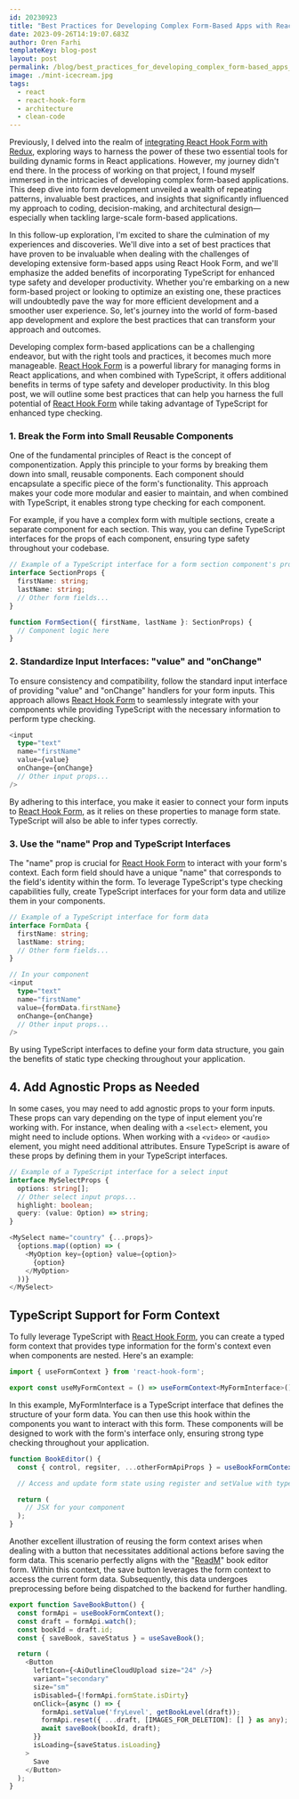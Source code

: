 ```yaml
---
id: 20230923
title: "Best Practices for Developing Complex Form-Based Apps with React Hook Form and TypeScript Support"
date: 2023-09-26T14:19:07.683Z
author: Oren Farhi
templateKey: blog-post
layout: post
permalink: /blog/best_practices_for_developing_complex_form-based_apps_with_react_hook_form_and_typescript_support/
image: ./mint-icecream.jpg
tags:
  - react
  - react-hook-form
  - architecture
  - clean-code
---
```


Previously, I delved into the realm of [integrating React Hook Form with Redux], exploring ways to harness the power of these two essential tools for building dynamic forms in React applications. However, my journey didn't end there. In the process of working on that project, I found myself immersed in the intricacies of developing complex form-based applications. This deep dive into form development unveiled a wealth of repeating patterns, invaluable best practices, and insights that significantly influenced my approach to coding, decision-making, and architectural design—especially when tackling large-scale form-based applications.

In this follow-up exploration, I'm excited to share the culmination of my experiences and discoveries. We'll dive into a set of best practices that have proven to be invaluable when dealing with the challenges of developing extensive form-based apps using React Hook Form, and we'll emphasize the added benefits of incorporating TypeScript for enhanced type safety and developer productivity. Whether you're embarking on a new form-based project or looking to optimize an existing one, these practices will undoubtedly pave the way for more efficient development and a smoother user experience. So, let's journey into the world of form-based app development and explore the best practices that can transform your approach and outcomes.

Developing complex form-based applications can be a challenging endeavor, but with the right tools and practices, it becomes much more manageable. [React Hook Form] is a powerful library for managing forms in React applications, and when combined with TypeScript, it offers additional benefits in terms of type safety and developer productivity. In this blog post, we will outline some best practices that can help you harness the full potential of [React Hook Form] while taking advantage of TypeScript for enhanced type checking.

### 1. Break the Form into Small Reusable Components
One of the fundamental principles of React is the concept of componentization. Apply this principle to your forms by breaking them down into small, reusable components. Each component should encapsulate a specific piece of the form's functionality. This approach makes your code more modular and easier to maintain, and when combined with TypeScript, it enables strong type checking for each component.

For example, if you have a complex form with multiple sections, create a separate component for each section. This way, you can define TypeScript interfaces for the props of each component, ensuring type safety throughout your codebase.

```typescript
// Example of a TypeScript interface for a form section component's props
interface SectionProps {
  firstName: string;
  lastName: string;
  // Other form fields...
}

function FormSection({ firstName, lastName }: SectionProps) {
  // Component logic here
}
```

### 2. Standardize Input Interfaces: "value" and "onChange"
To ensure consistency and compatibility, follow the standard input interface of providing "value" and "onChange" handlers for your form inputs. This approach allows [React Hook Form] to seamlessly integrate with your components while providing TypeScript with the necessary information to perform type checking.


```typescript
<input
  type="text"
  name="firstName"
  value={value}
  onChange={onChange}
  // Other input props...
/>
```

By adhering to this interface, you make it easier to connect your form inputs to [React Hook Form], as it relies on these properties to manage form state. TypeScript will also be able to infer types correctly.

### 3. Use the "name" Prop and TypeScript Interfaces
The "name" prop is crucial for [React Hook Form] to interact with your form's context. Each form field should have a unique "name" that corresponds to the field's identity within the form. To leverage TypeScript's type checking capabilities fully, create TypeScript interfaces for your form data and utilize them in your components.

```typescript
// Example of a TypeScript interface for form data
interface FormData {
  firstName: string;
  lastName: string;
  // Other form fields...
}

// In your component
<input
  type="text"
  name="firstName"
  value={formData.firstName}
  onChange={onChange}
  // Other input props...
/>

```

By using TypeScript interfaces to define your form data structure, you gain the benefits of static type checking throughout your application.

## 4. Add Agnostic Props as Needed
In some cases, you may need to add agnostic props to your form inputs. These props can vary depending on the type of input element you're working with. For instance, when dealing with a `<select>` element, you might need to include options. When working with a `<video>` or `<audio>` element, you might need additional attributes. Ensure TypeScript is aware of these props by defining them in your TypeScript interfaces.

```typescript
// Example of a TypeScript interface for a select input
interface MySelectProps {
  options: string[];
  // Other select input props...
  highlight: boolean;
  query: (value: Option) => string;
}

<MySelect name="country" {...props}>
  {options.map((option) => (
    <MyOption key={option} value={option}>
      {option}
    </MyOption>
  ))}
</MySelect>
```

## TypeScript Support for Form Context

To fully leverage TypeScript with [React Hook Form], you can create a typed form context that provides type information for the form's context even when components are nested. Here's an example:

```typescript
import { useFormContext } from 'react-hook-form';

export const useMyFormContext = () => useFormContext<MyFormInterface>();
```

In this example, MyFormInterface is a TypeScript interface that defines the structure of your form data. You can then use this hook within the components you want to interact with this form. These components will be designed to work with the form's interface only, ensuring strong type checking throughout your application.

```typescript
function BookEditor() {
  const { control, regsiter, ...otherFormApiProps } = useBookFormContext();

  // Access and update form state using register and setValue with type safety

  return (
    // JSX for your component
  );
}
```

Another excellent illustration of reusing the form context arises when dealing with a button that necessitates additional actions before saving the form data. This scenario perfectly aligns with the "[ReadM]" book editor form. Within this context, the save button leverages the form context to access the current form data. Subsequently, this data undergoes preprocessing before being dispatched to the backend for further handling.

```typescript
export function SaveBookButton() {
  const formApi = useBookFormContext();
  const draft = formApi.watch();
  const bookId = draft.id;
  const { saveBook, saveStatus } = useSaveBook();

  return (
    <Button
      leftIcon={<AiOutlineCloudUpload size="24" />}
      variant="secondary"
      size="sm"
      isDisabled={!formApi.formState.isDirty}
      onClick={async () => {
        formApi.setValue('fryLevel', getBookLevel(draft));
        formApi.reset({ ...draft, [IMAGES_FOR_DELETION]: [] } as any);
        await saveBook(bookId, draft);
      }}
      isLoading={saveStatus.isLoading}
    >
      Save
    </Button>
  );
}
```

[readm]: https://readm.app
[react hook form]: https://react-hook-form.com/
[integrating React Hook Form with Redux]: https://orizens.com/blog/integrating-react-hook-form-and-redux-toolkit-rtk/
